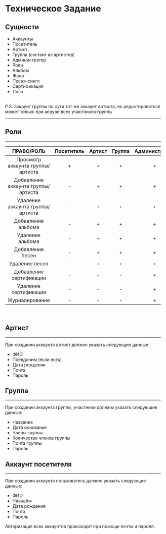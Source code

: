 # Техническое Задание
## Сущности
- Аккаунты 
- Посетитель
- Артист 
- Группа (состоит из артистов)
- Администратор
- Роли
- Альбом
- Жанр
- Песня-сингл
- Сертификация
- Логи
<br> 
P.S. аккаунт группы по сути тот же аккаунт артиста, но редактироваться может только при апруве всех участников группы 

---
## Роли
---
|ПРАВО/РОЛЬ             |Посетитель|Артист|Группа|Администратор|
|:---------------------:|:--------:|:----:|:----:|:-----------:|
|Просмотр аккаунта группы/артиста    |     +    |   +  |  +   |        +    |
|Добавление аккаунта группы/артиста   | -        | +    | +    |     +       |
|Удаление аккаунта группы/артиста     |    -     |  +   |  +   |     +       |
|Добавление альбома     |    -     | +    | +    |    +        |
|Удаление альбома       |     -    |   +  |   +  |    +        |
|Добавление песен       |     -    |  +   |  +   |    +        |
|Удаление песен         |     -    |  +   |  +   |    +        |
|Добавление сертификации|     -    |  -   |   -  |     +       |
|Удаление сертификации  |     -    |  -   |   -  |      +      |
|Журналирование         |     -    | -    |  -   |      +      |

<Br>

## Артист
---
При создании аккаунта артист должен указать следующие данные:
- ФИО
- Псевдоним (если есть)
- Дата рождения
- Почта
- Пароль

## Группа
 ---
 При создании аккаунта группы, участники должны указать следующие данные:
 - Название
 - Дата основания
 - Члены группы
 - Количество членов группы
 - Почта группы
 - Пароль
  
 ## Аккаунт посетителя
  ---
 При создании аккаунта пользователь должен указать следующие данные:
 - ФИО
 - Никнейм
 - Дата рождения
 - Почта
 - Пароль
  
  
 Авторизация всех аккаунтов происходит при помощи почты и пароля.
